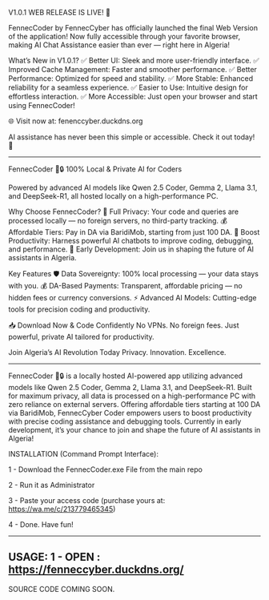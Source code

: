 V1.0.1 WEB RELEASE IS LIVE! 🎉

FennecCoder by FennecCyber has officially launched the final Web Version of the application! Now fully accessible through your favorite browser, making AI Chat Assistance easier than ever — right here in Algeria!

What’s New in V1.0.1?
✅ Better UI: Sleek and more user-friendly interface.
✅ Improved Cache Management: Faster and smoother performance.
✅ Better Performance: Optimized for speed and stability.
✅ More Stable: Enhanced reliability for a seamless experience.
✅ Easier to Use: Intuitive design for effortless interaction.
✅ More Accessible: Just open your browser and start using FennecCoder!

🌐 Visit now at: fenenccyber.duckdns.org

AI assistance has never been this simple or accessible. Check it out today! 🚀

------------------------------------------------------------------------------

FennecCoder 🦊🔒
100% Local & Private AI for Coders

Powered by advanced AI models like Qwen 2.5 Coder, Gemma 2, Llama 3.1, and DeepSeek-R1, all hosted locally on a high-performance PC.

Why Choose FennecCoder?
🔐 Full Privacy: Your code and queries are processed locally — no foreign servers, no third-party tracking.
💰 Affordable Tiers: Pay in DA via BaridiMob, starting from just 100 DA.
🚀 Boost Productivity: Harness powerful AI chatbots to improve coding, debugging, and performance.
🌟 Early Development: Join us in shaping the future of AI assistants in Algeria.

Key Features
🛡️ Data Sovereignty: 100% local processing — your data stays with you.
💰 DA-Based Payments: Transparent, affordable pricing — no hidden fees or currency conversions.
⚡ Advanced AI Models: Cutting-edge tools for precision coding and productivity.

📥 Download Now & Code Confidently
No VPNs. No foreign fees. Just powerful, private AI tailored for productivity.

Join Algeria’s AI Revolution Today
Privacy. Innovation. Excellence.

-------------------------------------------------------------------------------

FennecCoder 🦊🔒 is a locally hosted AI-powered app utilizing advanced models like Qwen 2.5 Coder, Gemma 2, Llama 3.1, and DeepSeek-R1. Built for maximum privacy, all data is processed on a high-performance PC with zero reliance on external servers. Offering affordable tiers starting at 100 DA via BaridiMob, FennecCyber Coder empowers users to boost productivity with precise coding assistance and debugging tools. Currently in early development, it’s your chance to join and shape the future of AI assistants in Algeria!

INSTALLATION (Command Prompt Interface):

1 - Download the FennecCoder.exe File from the main repo	

2 - Run it as Administrator	

3 - Paste your access code (purchase yours at: https://wa.me/c/213779465345)

4 - Done. Have fun!	

-----------------------------------------------------------------------------

USAGE:
1 - OPEN : https://fenneccyber.duckdns.org/
------------------------------------------

SOURCE CODE COMING SOON.
